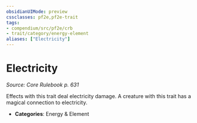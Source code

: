 ```yaml
---
obsidianUIMode: preview
cssclasses: pf2e,pf2e-trait
tags:
- compendium/src/pf2e/crb
- trait/category/energy-element
aliases: ["Electricity"]
---
```

# Electricity  
*Source: Core Rulebook p. 631*  

Effects with this trait deal electricity damage. A creature with this trait has a magical connection to electricity.

- **Categories**: Energy & Element
